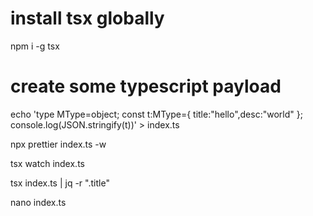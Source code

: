 # install tsx globally
npm i -g tsx

# create some typescript payload
echo 'type MType=object; const t:MType={ title:"hello",desc:"world"  }; console.log(JSON.stringify(t))'  > index.ts

npx prettier index.ts -w

tsx watch index.ts

tsx index.ts | jq -r  ".title"

nano index.ts
